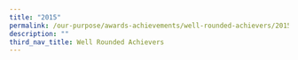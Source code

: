 ```yaml
---
title: "2015"
permalink: /our-purpose/awards-achievements/well-rounded-achievers/2015
description: ""
third_nav_title: Well Rounded Achievers
---
```

